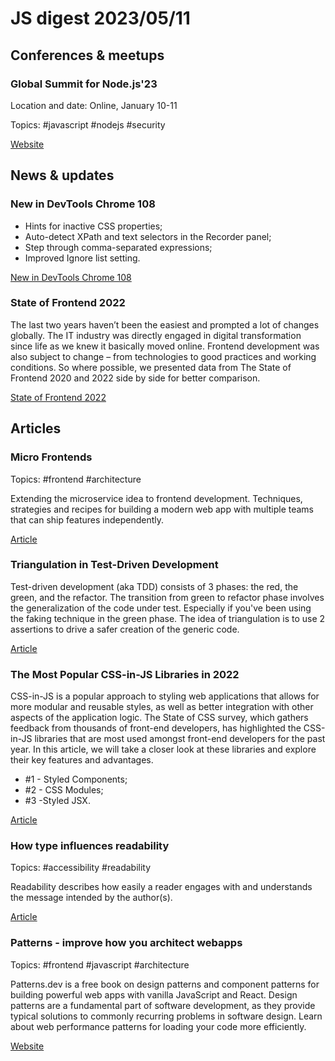 
# JS digest 2023/05/11

## Conferences & meetups

### Global Summit for Node.js'23

Location and date: Online, January 10-11

Topics: #javascript #nodejs #security

[Website](https://events.geekle.us/nodejs2/)

## News & updates

### New in DevTools Chrome 108

- Hints for inactive CSS properties;
- Auto-detect XPath and text selectors in the Recorder panel;
- Step through comma-separated expressions;
- Improved Ignore list setting.

[New in DevTools Chrome 108](https://developer.chrome.com/en/blog/new-in-devtools-108/)

### State of Frontend 2022

The last two years haven’t been the easiest and prompted a lot of changes globally. The IT industry was directly engaged in digital transformation since life as we knew it basically moved online. Frontend development was also subject to change – from technologies to good practices and working conditions. So where possible, we presented data from The State of Frontend 2020 and 2022 side by side for better comparison.

[State of Frontend 2022](https://tsh.io/state-of-frontend/)

## Articles

### Micro Frontends

Topics: #frontend #architecture

Extending the microservice idea to frontend development. Techniques, strategies and recipes for building a modern web app with multiple teams that can ship features independently.

[Article](https://micro-frontends.org/)

### Triangulation in Test-Driven Development

Test-driven development (aka TDD) consists of 3 phases: the red, the green, and the refactor.
The transition from green to refactor phase involves the generalization of the code under test. Especially if you've been using the faking technique in the green phase.
The idea of triangulation is to use 2 assertions to drive a safer creation of the generic code.

[Article](https://dmitripavlutin.com/triangulation-test-driven-development/)

### The Most Popular CSS-in-JS Libraries in 2022

CSS-in-JS is a popular approach to styling web applications that allows for more modular and reusable styles, as well as better integration with other aspects of the application logic. The State of CSS survey, which gathers feedback from thousands of front-end developers, has highlighted the CSS-in-JS libraries that are most used amongst front-end developers for the past year. In this article, we will take a closer look at these libraries and explore their key features and advantages.

- #1 - Styled Components;
- #2 - CSS Modules;
- #3 -Styled JSX.

[Article](https://stackdiary.com/css-in-js-libraries/)

### How type influences readability

Topics: #accessibility #readability

Readability describes how easily a reader engages with and understands the message intended by the author(s).

[Article](https://fonts.google.com/knowledge/readability_and_accessibility/how_type_influences_readability)

### Patterns - improve how you architect webapps

Topics: #frontend #javascript #architecture

Patterns.dev is a free book on design patterns and component patterns for building powerful web apps with vanilla JavaScript and React. Design patterns are a fundamental part of software development, as they provide typical solutions to commonly recurring problems in software design. Learn about web performance patterns for loading your code more efficiently.

[Website](https://www.patterns.dev/)
